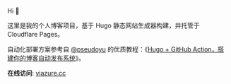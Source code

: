 Hi 👋

这里是我的个人博客项目，基于 Hugo 静态网站生成器构建，并托管于 Cloudflare Pages。

自动化部署方案参考自 [@pseudoyu](https://github.com/pseudoyu) 的优质教程：《[Hugo + GitHub Action，搭建你的博客自动发布系统](https://www.pseudoyu.com/zh/2022/05/29/deploy_your_blog_using_hugo_and_github_action)》。

**在线访问**: [viazure.cc](https://viazure.cc)
